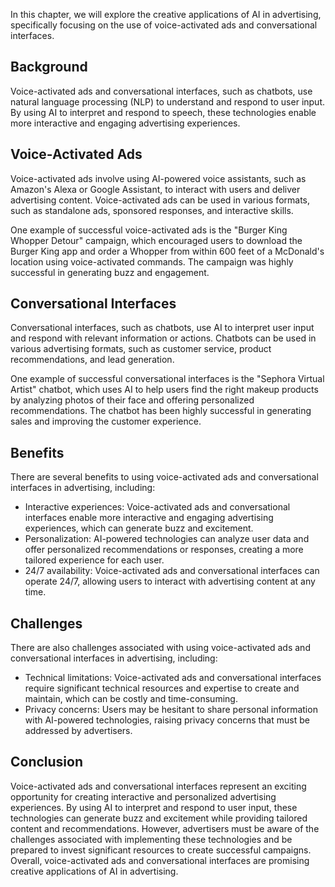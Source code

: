 
In this chapter, we will explore the creative applications of AI in advertising, specifically focusing on the use of voice-activated ads and conversational interfaces.

Background
----------

Voice-activated ads and conversational interfaces, such as chatbots, use natural language processing (NLP) to understand and respond to user input. By using AI to interpret and respond to speech, these technologies enable more interactive and engaging advertising experiences.

Voice-Activated Ads
-------------------

Voice-activated ads involve using AI-powered voice assistants, such as Amazon's Alexa or Google Assistant, to interact with users and deliver advertising content. Voice-activated ads can be used in various formats, such as standalone ads, sponsored responses, and interactive skills.

One example of successful voice-activated ads is the "Burger King Whopper Detour" campaign, which encouraged users to download the Burger King app and order a Whopper from within 600 feet of a McDonald's location using voice-activated commands. The campaign was highly successful in generating buzz and engagement.

Conversational Interfaces
-------------------------

Conversational interfaces, such as chatbots, use AI to interpret user input and respond with relevant information or actions. Chatbots can be used in various advertising formats, such as customer service, product recommendations, and lead generation.

One example of successful conversational interfaces is the "Sephora Virtual Artist" chatbot, which uses AI to help users find the right makeup products by analyzing photos of their face and offering personalized recommendations. The chatbot has been highly successful in generating sales and improving the customer experience.

Benefits
--------

There are several benefits to using voice-activated ads and conversational interfaces in advertising, including:

* Interactive experiences: Voice-activated ads and conversational interfaces enable more interactive and engaging advertising experiences, which can generate buzz and excitement.
* Personalization: AI-powered technologies can analyze user data and offer personalized recommendations or responses, creating a more tailored experience for each user.
* 24/7 availability: Voice-activated ads and conversational interfaces can operate 24/7, allowing users to interact with advertising content at any time.

Challenges
----------

There are also challenges associated with using voice-activated ads and conversational interfaces in advertising, including:

* Technical limitations: Voice-activated ads and conversational interfaces require significant technical resources and expertise to create and maintain, which can be costly and time-consuming.
* Privacy concerns: Users may be hesitant to share personal information with AI-powered technologies, raising privacy concerns that must be addressed by advertisers.

Conclusion
----------

Voice-activated ads and conversational interfaces represent an exciting opportunity for creating interactive and personalized advertising experiences. By using AI to interpret and respond to user input, these technologies can generate buzz and excitement while providing tailored content and recommendations. However, advertisers must be aware of the challenges associated with implementing these technologies and be prepared to invest significant resources to create successful campaigns. Overall, voice-activated ads and conversational interfaces are promising creative applications of AI in advertising.
